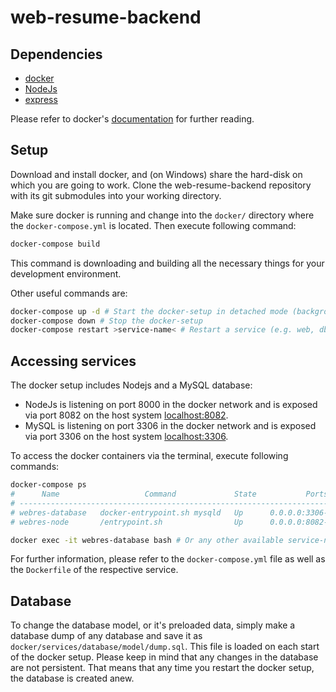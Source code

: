 # web-resume-backend

## Dependencies

- [docker](https://www.docker.com)
- [NodeJs](https://nodejs.org)
- [express](https://expressjs.com)

Please refer to docker's [documentation](https://docs.docker.com) for further reading.

## Setup

Download and install docker, and (on Windows) share the hard-disk on which you are going to work.
Clone the web-resume-backend repository with its git submodules into your working directory.

Make sure docker is running and change into the `docker/` directory where the `docker-compose.yml` is located.
Then execute following command:

```bash
docker-compose build
```

This command is downloading and building all the necessary things for your development environment.

Other useful commands are:

```bash
docker-compose up -d # Start the docker-setup in detached mode (background)
docker-compose down # Stop the docker-setup
docker-compose restart >service-name< # Restart a service (e.g. web, db). Usefull for applying changes to the server component.
```

## Accessing services

The docker setup includes Nodejs and a MySQL database:

- NodeJs is listening on port 8000 in the docker network and is exposed via port 8082 on the host system [localhost:8082](localhost:8082).
- MySQL is listening on port 3306 in the docker network and is exposed via port 3306 on the host system [localhost:3306](localhost:3306).

To access the docker containers via the terminal, execute following commands:

```bash
docker-compose ps
#      Name                   Command             State           Ports
# ------------------------------------------------------------------------------
# webres-database   docker-entrypoint.sh mysqld   Up      0.0.0.0:3306->3306/tcp
# webres-node       /entrypoint.sh                Up      0.0.0.0:8082->8000/tcp

docker exec -it webres-database bash # Or any other available service-name
```

For further information, please refer to the `docker-compose.yml` file as well as the `Dockerfile` of the respective service.

## Database

To change the database model, or it's preloaded data, simply make a database dump of any database and save it as `docker/services/database/model/dump.sql`.
This file is loaded on each start of the docker setup.
Please keep in mind that any changes in the database are not persistent. That means that any time you restart the docker setup, the database is created anew.
